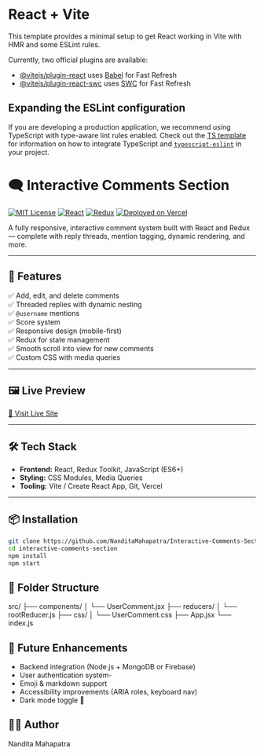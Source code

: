 # React + Vite

This template provides a minimal setup to get React working in Vite with HMR and some ESLint rules.

Currently, two official plugins are available:

- [@vitejs/plugin-react](https://github.com/vitejs/vite-plugin-react/blob/main/packages/plugin-react) uses [Babel](https://babeljs.io/) for Fast Refresh
- [@vitejs/plugin-react-swc](https://github.com/vitejs/vite-plugin-react/blob/main/packages/plugin-react-swc) uses [SWC](https://swc.rs/) for Fast Refresh

## Expanding the ESLint configuration

If you are developing a production application, we recommend using TypeScript with type-aware lint rules enabled. Check out the [TS template](https://github.com/vitejs/vite/tree/main/packages/create-vite/template-react-ts) for information on how to integrate TypeScript and [`typescript-eslint`](https://typescript-eslint.io) in your project.


# 🗨️ Interactive Comments Section

[![MIT License](https://img.shields.io/badge/License-MIT-green.svg)](LICENSE)
[![React](https://img.shields.io/badge/React-18.0+-blue)](https://reactjs.org/)
[![Redux](https://img.shields.io/badge/Redux-Toolkit-purple)](https://redux-toolkit.js.org/)
[![Deployed on Vercel](https://img.shields.io/badge/Vercel-Live-black)](https://interactive-comments-section-d0xyr8455.vercel.app/)

A fully responsive, interactive comment system built with React and Redux — complete with reply threads, mention tagging, dynamic rendering, and more.

---

## 🌟 Features

✅ Add, edit, and delete comments  
✅ Threaded replies with dynamic nesting  
✅ `@username` mentions  
✅ Score system  
✅ Responsive design (mobile-first)  
✅ Redux for state management  
✅ Smooth scroll into view for new comments  
✅ Custom CSS with media queries

---

## 🖼️ Live Preview

[🔗 Visit Live Site](https://interactive-comments-section-d0xyr8455.vercel.app/)

---

## 🛠️ Tech Stack

- **Frontend:** React, Redux Toolkit, JavaScript (ES6+)
- **Styling:** CSS Modules, Media Queries
- **Tooling:** Vite / Create React App, Git, Vercel

---

## 📦 Installation

```bash
git clone https://github.com/NanditaMahapatra/Interactive-Comments-Section.git
cd interactive-comments-section
npm install
npm start
```

## 🧠 Folder Structure

src/
├── components/
│   └── UserComment.jsx
├── reducers/
│   └── rootReducer.js
├── css/
│   └── UserComment.css
├── App.jsx
└── index.js


## 🔮 Future Enhancements


- Backend integration (Node.js + MongoDB or Firebase)
- User authentication system-
- Emoji & markdown support
- Accessibility improvements (ARIA roles, keyboard nav)
- Dark mode toggle 🌙


## 👩‍💻 Author
Nandita Mahapatra

